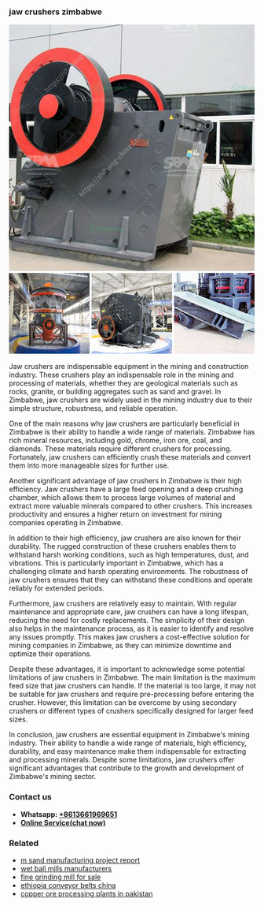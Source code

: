 <h3>jaw crushers zimbabwe</h3><img src='1708663285.jpg' alt=''><p>Jaw crushers are indispensable equipment in the mining and construction industry. These crushers play an indispensable role in the mining and processing of materials, whether they are geological materials such as rocks, granite, or building aggregates such as sand and gravel. In Zimbabwe, jaw crushers are widely used in the mining industry due to their simple structure, robustness, and reliable operation.</p><p>One of the main reasons why jaw crushers are particularly beneficial in Zimbabwe is their ability to handle a wide range of materials. Zimbabwe has rich mineral resources, including gold, chrome, iron ore, coal, and diamonds. These materials require different crushers for processing. Fortunately, jaw crushers can efficiently crush these materials and convert them into more manageable sizes for further use.</p><p>Another significant advantage of jaw crushers in Zimbabwe is their high efficiency. Jaw crushers have a large feed opening and a deep crushing chamber, which allows them to process large volumes of material and extract more valuable minerals compared to other crushers. This increases productivity and ensures a higher return on investment for mining companies operating in Zimbabwe.</p><p>In addition to their high efficiency, jaw crushers are also known for their durability. The rugged construction of these crushers enables them to withstand harsh working conditions, such as high temperatures, dust, and vibrations. This is particularly important in Zimbabwe, which has a challenging climate and harsh operating environments. The robustness of jaw crushers ensures that they can withstand these conditions and operate reliably for extended periods.</p><p>Furthermore, jaw crushers are relatively easy to maintain. With regular maintenance and appropriate care, jaw crushers can have a long lifespan, reducing the need for costly replacements. The simplicity of their design also helps in the maintenance process, as it is easier to identify and resolve any issues promptly. This makes jaw crushers a cost-effective solution for mining companies in Zimbabwe, as they can minimize downtime and optimize their operations.</p><p>Despite these advantages, it is important to acknowledge some potential limitations of jaw crushers in Zimbabwe. The main limitation is the maximum feed size that jaw crushers can handle. If the material is too large, it may not be suitable for jaw crushers and require pre-processing before entering the crusher. However, this limitation can be overcome by using secondary crushers or different types of crushers specifically designed for larger feed sizes.</p><p>In conclusion, jaw crushers are essential equipment in Zimbabwe's mining industry. Their ability to handle a wide range of materials, high efficiency, durability, and easy maintenance make them indispensable for extracting and processing minerals. Despite some limitations, jaw crushers offer significant advantages that contribute to the growth and development of Zimbabwe's mining sector.</p><h3>Contact us</h3><ul><li><strong>Whatsapp:&nbsp;<a href="https://wa.me/8613661969651">+8613661969651</a></strong></li><li><a href="https://swt.shibang-china.com/?git&amp;zhl&amp;jaw crushers zimbabwe"><strong>Online Service(chat now)</strong></a></li></ul><h3>Related</h3><ul><li><a href='m sand manufacturing project report.md'>m sand manufacturing project report</a></li><li><a href='wet ball mills manufacturers.md'>wet ball mills manufacturers</a></li><li><a href='fine grinding mill for sale.md'>fine grinding mill for sale</a></li><li><a href='ethiopia conveyor belts china.md'>ethiopia conveyor belts china</a></li><li><a href='copper ore processing plants in pakistan.md'>copper ore processing plants in pakistan</a></li></ul>